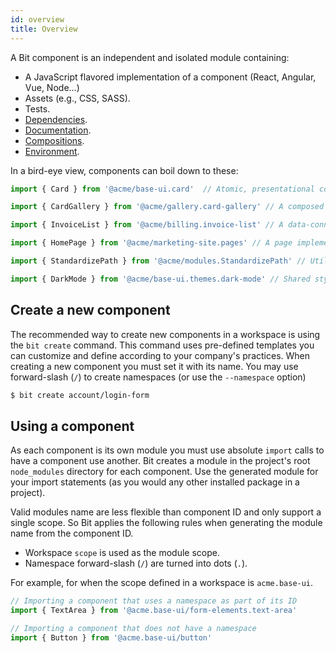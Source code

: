 ```yaml
---
id: overview
title: Overview
---
```


A Bit component is an independent and isolated module containing:

- A JavaScript flavored implementation of a component (React, Angular, Vue, Node...)
- Assets (e.g., CSS, SASS).
- Tests.
- [Dependencies](TODO).
- [Documentation](TODO).
- [Compositions](TODO).
- [Environment](TODO).

In a bird-eye view, components can boil down to these:

```javascript
import { Card } from '@acme/base-ui.card'  // Atomic, presentational components

import { CardGallery } from '@acme/gallery.card-gallery' // A composed components

import { InvoiceList } from '@acme/billing.invoice-list' // A data-connected component

import { HomePage } from '@acme/marketing-site.pages' // A page implemented as a component

import { StandardizePath } from '@acme/modules.StandardizePath' // Utilities and helpers

import { DarkMode } from '@acme/base-ui.themes.dark-mode' // Shared styles and themes
```

## Create a new component

The recommended way to create new components in a workspace is using the `bit create` command. This command uses pre-defined templates you can customize and define according to your company's practices. When creating a new component you must set it with its name. You may use forward-slash (`/`) to create namespaces (or use the `--namespace` option)

```sh
$ bit create account/login-form
```

## Using a component

As each component is its own module you must use absolute `import` calls to have a component use another. Bit creates a module in the project's root `node_modules` directory for each component. Use the generated module for your import statements (as you would any other installed package in a project).

Valid modules name are less flexible than component ID and only support a single scope. So Bit applies the following rules when generating the module name from the component ID.

- Workspace `scope` is used as the module scope.
- Namespace forward-slash (`/`) are turned into dots (`.`).

For example, for when the scope defined in a workspace is `acme.base-ui`.

```javascript
// Importing a component that uses a namespace as part of its ID
import { TextArea } from '@acme.base-ui/form-elements.text-area'

// Importing a component that does not have a namespace
import { Button } from '@acme.base-ui/button'
```


